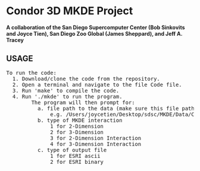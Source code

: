 # Condor 3D MKDE Project

**A collaboration of the San Diego Supercomputer Center (Bob Sinkovits and Joyce Tien), San Diego Zoo Global (James Sheppard), and Jeff A. Tracey**

## USAGE
<pre>
To run the code:
  1. Download/clone the code from the repository. 
  2. Open a terminal and navigate to the file Code file.
  3. Run 'make' to compile the code.
  4. Run './mkde' to run the program. 
        The program will then prompt for: 
          a. file path to the data (make sure this file path is absolute!)
              e.g. /Users/joycetien/Desktop/sdsc/MKDE/Data/CondorTestData.txt
          b. type of MKDE interaction
              1 for 2-Dimension
              2 for 3-Dimension
              3 for 2-Dimension Interaction
              4 for 3-Dimension Interaction
          c. type of output file
              1 for ESRI ascii
              2 for ESRI binary
 </pre>
  
